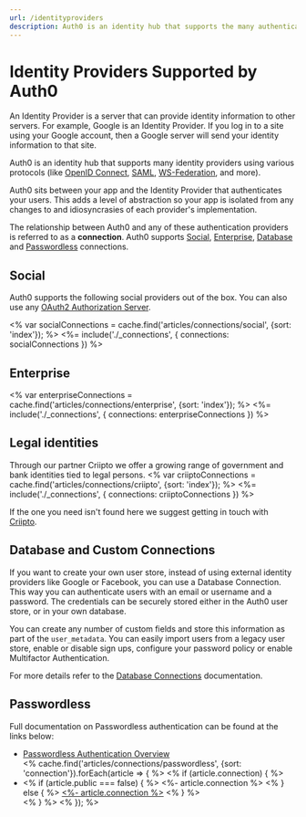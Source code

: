 ```yaml
---
url: /identityproviders
description: Auth0 is an identity hub that supports the many authentication providers listed here.
---
```


<style>
.connections-container {
  display: flex;
  justify-content: space-between;
  flex-wrap: wrap;
}
.connections-container:after {
  content: '';
  flex: auto;
}
.connection {
  padding: 24px 15px;
  border: 1px solid rgba(0, 0, 0, 0.1);
  flex-basis: 23%;
  margin-bottom: 16px;
  margin-right: 2.6666666%;
  overflow: hidden;
  transition: transform 0.2s, border 0.2s;
}
.connection:nth-child(4n) {
  margin-right: 0;
}
@media (max-width: 768px) {
  .connection {
    flex-basis: 48%;
    margin-right: 4%;
  }
  .connection:nth-child(2n){
    margin-right: 0;
  }
}
.connection.connection-public:hover {
  border: 1px solid rgb(10, 132, 174);
  transform: scale(1.02);
}
.connection-content {
  text-align: center;
}

.connection-title {
  font-size: 18px;
  margin-top: 16px;
  margin-bottom: 0;
  line-height: 1.2em;
}

.connection-image-wrap {
  display: inline-block;
  vertical-align: middle;
}
.connection-image-wrap img {
  max-height: 60px;
  max-width: 60px;
}
</style>

# Identity Providers Supported by Auth0

An Identity Provider is a server that can provide identity information to other servers. For example, Google is an Identity Provider. If you log in to a site using your Google account, then a Google server will send your identity information to that site.

Auth0 is an identity hub that supports many identity providers using various protocols (like [OpenID Connect](/protocols/oidc), [SAML](/protocols/saml), [WS-Federation](/protocols/ws-fed), and more).

Auth0 sits between your app and the Identity Provider that authenticates your users. This adds a level of abstraction so your app is isolated from any changes to and idiosyncrasies of each provider's implementation.

The relationship between Auth0 and any of these authentication providers is referred to as a **connection**. Auth0 supports [Social](#social), [Enterprise](#enterprise), [Database](#database-and-custom-connections) and [Passwordless](#passwordless) connections.

## Social

Auth0 supports the following social providers out of the box. You can also use any [OAuth2 Authorization Server](/connections/social/oauth2).

<% var socialConnections = cache.find('articles/connections/social', {sort: 'index'}); %>
<%= include('./_connections', { connections: socialConnections }) %>

## Enterprise

<% var enterpriseConnections = cache.find('articles/connections/enterprise', {sort: 'index'}); %>
<%= include('./_connections', { connections: enterpriseConnections }) %>

## Legal identities

Through our partner Criipto we offer a growing range of government and bank identities tied to legal persons. 
<% var criiptoConnections = cache.find('articles/connections/criipto', {sort: 'index'}); %>
<%= include('./_connections', { connections: criiptoConnections }) %>

If the one you need isn't found here we suggest getting in touch with [Criipto](https://criipto.com).

## Database and Custom Connections

If you want to create your own user store, instead of using external identity providers like Google or Facebook, you can use a Database Connection. This way you can authenticate users with an email or username and a password. The credentials can be securely stored either in the Auth0 user store, or in your own database.

You can create any number of custom fields and store this information as part of the `user_metadata`. You can easily import users from a legacy user store, enable or disable sign ups, configure your password policy or enable Multifactor Authentication.

For more details refer to the [Database Connections](/connections/database) documentation.

## Passwordless

Full documentation on Passwordless authentication can be found at the links below:

<ul>
<li><a href="/connections/passwordless">Passwordless Authentication Overview</a></li>
<% cache.find('articles/connections/passwordless', {sort: 'connection'}).forEach(article => { %>
  <% if (article.connection) { %>
    <li>
      <% if (article.public === false) { %>
        <%- article.connection %>
      <% } else { %>
        <a href="<%- article.url %>"><%- article.connection %></a>
      <% } %>
    </li>
  <% } %>
<% }); %>
</ul>
